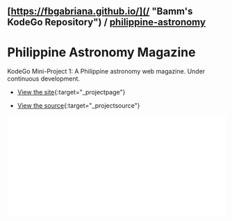 ## [https://fbgabriana.github.io/](/ "Bamm's KodeGo Repository") / [philippine-astronomy](/philippine-astronomy/)

# Philippine Astronomy Magazine

KodeGo Mini-Project 1: A Philippine astronomy web magazine. Under continuous development.

* [View the site](home/){:target="_projectpage"}

* [View the source](https://github.com/fbgabriana/philippine-astronomy){:target="_projectsource"}

![screenshot](screenshot.svg)

